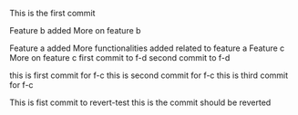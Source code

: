 This is the first commit

Feature b added
More on feature b

Feature a added
More functionalities added related to feature a
Feature c
More on feature c
first commit to f-d
second commit to f-d

this is first commit for f-c
this is second commit for f-c
this is third commit for f-c

This is fist commit to revert-test
this is the commit should be reverted

